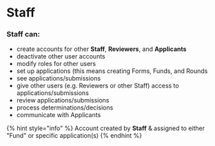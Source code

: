 # Staff

### Staff can:

* create accounts for other **Staff**, **Reviewers**, and **Applicants**&#x20;
* deactivate other user accounts
* modify roles for other users
* set up applications (this means creating Forms, Funds, and Rounds&#x20;
* see applications/submissions
* give other users (e.g. Reviewers or other Staff) access to applications/submissions
* review applications/submissions
* process determinations/decisions&#x20;
* communicate with Applicants

{% hint style="info" %}
Account created by **Staff** & assigned to either "Fund" or specific application(s)
{% endhint %}
